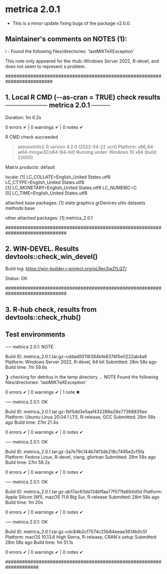 # metrica 2.0.1 

* This is a minor update fixing bugs of the package v2.0.0. 

## Maintainer's comments on NOTES (1):

i - Found the following files/directories:
    'lastMiKTeXException'
  
This note only appeared for the rhub::Windows Server 2022, R-devel, and does not seem to represent a problem.

#########################################################################

## 1. Local R CMD (--as-cran = TRUE) check results ───────── metrica 2.0.1 ────
Duration: 1m 6.2s

0 errors ✔ | 0 warnings ✔ | 0 notes ✔

R CMD check succeeded

> sessionInfo()
R version 4.2.0 (2022-04-22 ucrt)
Platform: x86_64-w64-mingw32/x64 (64-bit)
Running under: Windows 10 x64 (build 22000)

Matrix products: default

locale:
[1] LC_COLLATE=English_United States.utf8  LC_CTYPE=English_United States.utf8   
[3] LC_MONETARY=English_United States.utf8 LC_NUMERIC=C                          
[5] LC_TIME=English_United States.utf8    

attached base packages:
[1] stats     graphics  grDevices utils     datasets  methods   base     

other attached packages:
[1] metrica_2.0.1

##############################################################################

## 2. WIN-DEVEL. Results devtools::check_win_devel()

Build log: https://win-builder.r-project.org/qLRecSwZfLQT/

Status: OK

##############################################################################

## 3. R-hub check, results from devtools::check_rhub()

## Test environments

── metrica 2.0.1: NOTE

  Build ID:   metrica_2.0.1.tar.gz-cddad00116384bfe8374f5e0222ab4a6
  Platform:   Windows Server 2022, R-devel, 64 bit
  Submitted:  28m 58s ago
  Build time: 7m 59.6s

❯ checking for detritus in the temp directory ... NOTE
  Found the following files/directories:
    'lastMiKTeXException'

0 errors ✔ | 0 warnings ✔ | 1 note ✖

── metrica 2.0.1: OK

  Build ID:   metrica_2.0.1.tar.gz-1bf5dd3e5aaf432286a28e77368835ee
  Platform:   Ubuntu Linux 20.04.1 LTS, R-release, GCC
  Submitted:  28m 58s ago
  Build time: 27m 21.4s

0 errors ✔ | 0 warnings ✔ | 0 notes ✔

── metrica 2.0.1: OK

  Build ID:   metrica_2.0.1.tar.gz-3a7e79c144b74f3db218c7495e2cf5fa
  Platform:   Fedora Linux, R-devel, clang, gfortran
  Submitted:  28m 58s ago
  Build time: 27m 58.2s

0 errors ✔ | 0 warnings ✔ | 0 notes ✔

── metrica 2.0.1: OK

  Build ID:   metrica_2.0.1.tar.gz-ab17ac63da134bffaa77f571fa694d0d
  Platform:   Apple Silicon (M1), macOS 11.6 Big Sur, R-release
  Submitted:  28m 58s ago
  Build time: 1m 20s

0 errors ✔ | 0 warnings ✔ | 0 notes ✔

── metrica 2.0.1: OK

  Build ID:   metrica_2.0.1.tar.gz-cdc84b2cf7574c25b84eeae3614b0c5f
  Platform:   macOS 10.13.6 High Sierra, R-release, CRAN's setup
  Submitted:  28m 58s ago
  Build time: 1m 51.1s

0 errors ✔ | 0 warnings ✔ | 0 notes ✔

####################################################################

